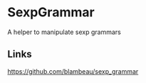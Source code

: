 # SexpGrammar

A helper to manipulate sexp grammars

## Links

https://github.com/blambeau/sexp_grammar
